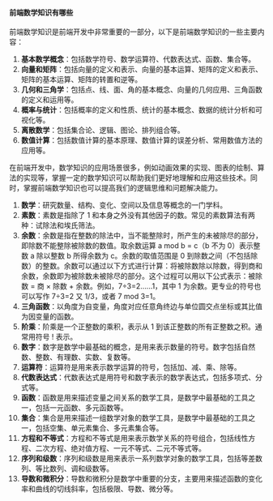 <!--
 * @Author: Shu Binqi
 * @Date: 2023-03-19 19:25:59
 * @LastEditors: Shu Binqi
 * @LastEditTime: 2023-04-01 23:22:36
 * @Description: 数学概念扫盲
 * @Version: 1.0.0
 * @FilePath: \interviewQuestions\前端基础\数学\数学扫盲.md
-->

#### 前端数学知识有哪些

前端数学知识是前端开发中非常重要的一部分，以下是前端数学知识的一些主要内容：

1. **基本数学概念**：包括数学符号、数学运算符、代数表达式、函数、集合等。
1. **向量和矩阵**：包括向量的定义和表示、向量的基本运算、矩阵的定义和表示、矩阵的基本运算、矩阵的转置和逆等。
1. **几何和三角学**：包括点、线、面、角的基本概念、向量的几何应用、三角函数的定义和运用等。
1. **概率与统计**：包括概率的定义和性质、统计的基本概念、数据的统计分析和可视化等。
1. **离散数学**：包括集合论、逻辑、图论、排列组合等。
1. **数值计算**：包括数值计算的基本原理、数值计算的误差分析、常用数值方法的应用等。

在前端开发中，数学知识的应用场景很多，例如动画效果的实现、图表的绘制、算法的实现等，掌握一定的数学知识可以帮助我们更好地理解和应用这些技术。同时，掌握前端数学知识也可以提高我们的逻辑思维和问题解决能力。

1. **数学**：研究数量、结构、变化、空间以及信息等概念的一门学科。
1. **素数**：素数是指除了 1 和本身之外没有其他因子的数。常见的素数算法有两种：试除法和埃氏筛法。
1. **余数**：余数是指在整数的除法中，当不能整除时，所产生的未被除尽的部分，即除数不能整除被除数的数值。取余数运算 a mod b = c（b 不为 0）表示整数 a 除以整数 b 所得余数为 c。余数的取值范围是 0 到除数之间（不包括除数）的整数。余数可以通过以下方式进行计算：将被除数除以除数，得到商和余数，余数即为被除数未被除尽的部分。这个过程可以用以下公式表示：被除数 = 商 × 除数 + 余数。例如，7÷3=2……1，其中 1 为余数。更专业的符号也可以写作 7÷3=2 又 1/3，或者 7 mod 3=1。
1. **三角函数**：以角度为自变量，角度对应任意角终边与单位圆交点坐标或其比值为因变量的函数。
1. **阶乘**：阶乘是一个正整数的乘积，表示从 1 到该正整数的所有正整数之积。通常用符号 ! 表示。
1. **数字**：数字是数学中最基础的概念，是用来表示数量的符号。数字包括自然数、整数、有理数、实数、复数等。
1. **运算符**：运算符是用来表示数学运算的符号，包括加、减、乘、除等。
1. **代数表达式**：代数表达式是用符号和数字表示的数学表达式，包括多项式、分式等。
1. **函数**：函数是用来描述变量之间关系的数学工具，是数学中最基础的工具之一，包括一元函数、多元函数等。
1. **集合**：集合是用来描述一组数学对象的数学工具，是数学中最基础的工具之一，包括空集、单元素集合、多元素集合等。
1. **方程和不等式**：方程和不等式是用来表示数学关系的符号组合，包括线性方程、二次方程、绝对值方程、一元不等式、二元不等式等。
1. **序列和级数**：序列和级数是用来表示一系列数学对象的数学工具，包括等差数列、等比数列、调和级数等。
1. **导数和微积分**：导数和微积分是数学中重要的分支，主要用来描述函数的变化率和曲线的切线斜率，包括极限、导数、微分等。
